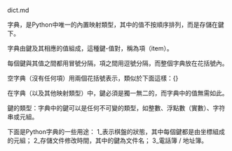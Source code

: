 dict.md

字典，是Python中唯一的內置映射類型，其中的值不按順序排列，而是存儲在鍵下。

字典由鍵及其相應的值組成，這種鍵-值對，稱為項（item）。

每個鍵與其值之間都用冒號分隔，項之間用逗號分隔，而整個字典放在花括號內。

空字典（沒有任何項）用兩個花括號表示，類似於下面這樣：{}

在字典（以及其他映射類型）中，鍵必須是獨一無二的，而字典中的值無需如此。

鍵的類型：字典中的鍵可以是任何不可變的類型，如整數、浮點數（實數）、字符串或元組。

下面是Python字典的一些用途：
1_表示棋盤的狀態，其中每個鍵都是由坐標組成的元組；
2_存儲文件修改時間，其中的鍵為文件名；
3_電話簿 / 地址簿。